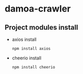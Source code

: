 # damoa-crawler

## Project modules install

- axios install
  ```
  npm install axios
  ```

- cheerio install
  ```
  npm install cheerio
  ```
